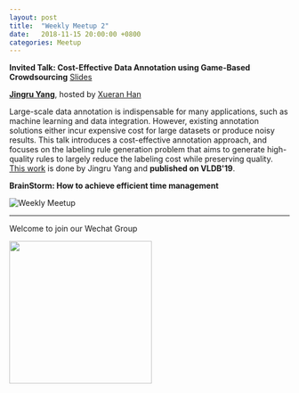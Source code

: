 ```yaml
---
layout: post
title:  "Weekly Meetup 2"
date:   2018-11-15 20:00:00 +0800
categories: Meetup
---
```


**Invited Talk: Cost-Effective Data Annotation using Game-Based Crowdsourcing** [Slides](http://iir.ruc.edu.cn/~meetup/meetup_2018_11_15.pptx)

**[Jingru Yang](http://iir.ruc.edu.cn/~yangjr/)**, hosted by [Xueran Han](http://iir.ruc.edu.cn/~hanxr/)

Large-scale data annotation is indispensable for many applications, such as machine learning and data integration. However, existing annotation solutions either incur expensive cost for large datasets or produce noisy results. This talk introduces a cost-effective annotation approach, and focuses on the labeling rule generation problem that aims to generate high-quality rules to largely reduce the labeling cost while preserving quality. [This work](http://www.vldb.org/pvldb/vol12/p57-yang.pdf) is done by Jingru Yang and **published on VLDB'19**.

**BrainStorm: How to achieve efficient time management**

![Weekly Meetup](/meetup/images/poster-2018-11-15.jpg)

<hr/>

Welcome to join our Wechat Group

<img src="/meetup/images/wechat_group.jpg" width="256" height="256" align="center">